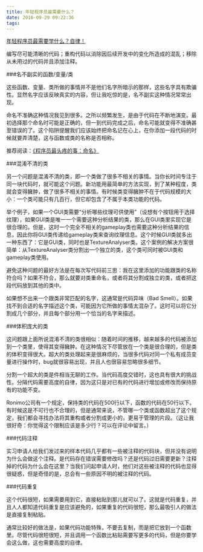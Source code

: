```yaml
---
title: 年轻程序员最需要什么？
date: 2016-09-29 09:22:36
tags:
---
```


[年轻程序员最需要学什么？自律！](http://blog.jobbole.com/83160/)

编写尽可能清晰的代码；重构代码以消除因后续开发中的变化所造成的混乱；移除从未用过的代码并且添加注释。

###名不副实的函数/变量/类

这些函数、变量、类所做的事情并不是他们名字所暗示的那样，这些名字具有欺骗性。显然名字应该反映真实的内容，但让我吃惊的是，名不副实这种情况常常出现。

命名不准确这种情况我见到很多。之所以频繁发生，是由于代码在不断地演变。最初选择那个命名时可能是正确的，但一到代码完成之后，命名可能就变得不准确甚至错误的了。这个陷阱提醒我们应该始终把命名记在心上，在你添加一段代码的时候就要弄清楚，这与函数或类的名称是否相称。

推荐阅读：[《程序员最头疼的事：命名》](http://blog.jobbole.com/50708/)

 

###混淆不清的类

另一个问题是混淆不清的类，即一个类做了很多不相关的事情。当你长时间专注于同一块代码时，就可能这个问题。新功能用最简单的方法实现，到了某种程度，类就会变得臃肿，做了很多不相关的事情。有时候类变得臃肿不在于代码规模的大小：一个类可能只有几百行，但它却包含了不属于本类功能的代码。

举个例子，如果一个GUI类需要“分析哪些纹理可供使用”（设想有个按钮用于选择纹理），如果GUI类是唯一一个需要这种分析结果的类，那么在GUI类里实现它是很合理的。但是，这时一个完全不相关的gameplay类也需要这种分析结果的信息，因此你将GUI类传递给gameplay类来查询纹理信息。这个时候GUI类就多出一种东西了：它是GUI类，同时也是TextureAnalyser类。这个案例的解决方案很简单：从TextureAnalyser类分割出一个独立的类，这个类可同时被GUI类和gameplay类使用。

避免这种问题的最好方法是在每次写代码前三思：我在这里添加的功能跟类的名称符合吗？如果不符合，那么就要对类重命名，或者将其分割成独立的类，或者把这段代码放到其他的类中。

如果想不出来一个跟类非常匹配的名字，这通常是代码异味（Bad Smell）。如果找不到合适的名字描述这个类，可能因为它所做的事情太混杂了。这时可以将它分割成几个部分，并且每个部分用一个恰当的名字来描述。

 

###体积庞大的类

这问题跟上面所说混淆不清的类很相似：随着时间的推移，越来越多的代码被添加到一个类里，使得其变得臃肿。在这种情况下尽管放在一个类是很合理的，但是类的体积变得很大。超大的类处理起来是很麻烦的，当很多代码对同一个私有成员变量进行操作时，bug就很容易出现，并且人也很容易忽略很多细节。

分割一个超大的类是件相当无聊的工作。当代码高度交错时，这也具有很大的挑战性。分隔代码需要高度的自律，因为这只是对已有的代码进行增加或修改而保持原有的功能不变。

Ronimo公司有一个规定，保持类的代码在500行以下，函数的代码在50行以下。有时候这是不可行也不合理的，但是通常来说，不管哪一个类或函数超出了这个规定，我们都会寻找办法将其重构或者分割成更小的，更易于管理的片段。（这让我很好奇：你觉得这个限制应该是多少行？可以在评论中留言。）

 

###代码注释

实习申请人给我们发过来的样本代码几乎都有一些被注释的代码块，但并没有说明为什么会做这个注释。是代码存在错误需要修改吗？还是代码过旧需要更新？注释掉的代码为什么会在这里？当我们问起申请人时，他们对这些被注释的代码也显得很疑惑，但是奇怪的是，总会有一些原因不明的被注释的代码。

 

###代码重复


这个代码很短，如果需要用到它，直接粘贴到那儿就可以了。这就是代码重复，并且人人都知道代码重复是应该避免的，如果重复的代码很短，那么最吸引人的做法是直接复制粘贴。

通常比较好的做法是，如果代码功能特殊，不要去复制，而是把它放到一个函数里。尽管代码很短很短，并且调用一个函数比粘贴需要写更多的代码，但是你要学会这么做，这也需要高度的自律。